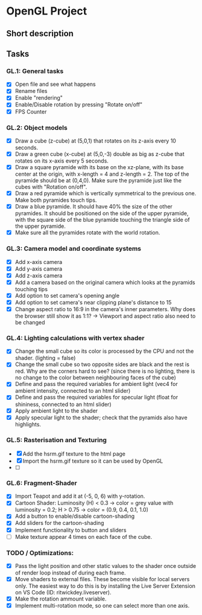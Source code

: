 # OpenGL Project

## Short description

## Tasks
### GL.1: General tasks
- [x] Open file and see what happens
- [x] Rename files
- [x] Enable "rendering"
- [x] Enable/Disable rotation by pressing "Rotate on/off"
- [x] FPS Counter

### GL.2: Object models
- [x] Draw a cube (z-cube) at (5,0,1) that rotates on its z-axis every 10 seconds.
- [x] Draw a green cube (x-cube) at (5,0,-3) double as big as z-cube that rotates
      on its x-axis every 5 seconds.
- [x] Draw a square pyramide with its base on the xz-plane, with its base center
      at the origin, with x-length = 4 and z-length = 2. The top of the pyramide
      should be at (0,4,0). Make sure the pyramide just like the cubes with "Rotation on/off".
- [x] Draw a red pyramide which is vertically symmetrical to the previous one.
      Make both pyramides touch tips.
- [x] Draw a blue pyramide. It should have 40% the size of the other pyramides.
      It should be positioned on the side of the upper pyramide, with the square side 
      of the blue pyramide touching the triangle side of the upper pyramide.
- [x] Make sure all the pyramides rotate with the world rotation.

### GL.3: Camera model and coordinate systems
- [x] Add x-axis camera
- [x] Add y-axis camera
- [x] Add z-axis camera
- [x] Add a camera based on the original camera which looks at the pyramids touching tips
- [x] Add option to set camera's opening angle
- [x] Add option to set camera's near clipping plane's distance to 15
- [x] Change aspect ratio to 16:9 in the camera's inner parameters. Why does the browser still show it as 1:1? -> Viewport and aspect ratio also need to be changed

### GL.4: Lighting calculations with vertex shader
- [x] Change the small cube so its color is processed by the CPU and not the shader. (lighting = false)
- [x] Change the small cube so two opposite sides are black and the rest is red. Why are the corners hard to see? (since there is no lighting, there is no change to the color between neighbouring faces of the cube)
- [x] Define and pass the required variables for ambient light (vec4 for ambient intensity, connected to an html slider)
- [x] Define and pass the required variables for specular light (float for shininess, connected to an html slider)
- [x] Apply ambient light to the shader
- [x] Apply specular light to the shader; check that the pyramids also have highlights.

### GL.5: Rasterisation and Texturing
- [x] Add the hsrm.gif texture to the html page
- [x] Import the hsrm.gif texture so it can be used by OpenGL
- [ ] 

### GL.6: Fragment-Shader
- [x] Import Teapot and add it at (-5, 0, 6) with y-rotation.
- [x] Cartoon Shader: Luminosity (H) < 0.3 -> color = grey value with luminosity = 0.2; H > 0.75 -> color = (0.9, 0.4, 0.1, 1.0)
- [x] Add a button to enable/disable cartoon-shading
- [x] Add sliders for the cartoon-shading
- [x] Implement functionality to button and sliders
- [ ] Make texture appear 4 times on each face of the cube.

### TODO / Optimizations:
- [x] Pass the light position and other static values to the shader once outside of render loop instead of during each frame.
- [x] Move shaders to external files. These become visible for local servers only. The easiest way to do this is by installing the Live Server Extension on VS Code (ID: ritwickdey.liveserver).
- [x] Make the rotation ammount variable.
- [x] Implement multi-rotation mode, so one can select more than one axis.